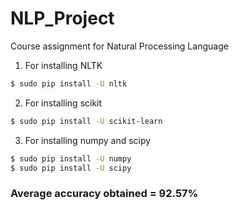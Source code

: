# NLP_Project
Course assignment for Natural Processing Language

1. For installing NLTK

  ```sh
  $ sudo pip install -U nltk
  ```
  
2. For installing scikit

  ```sh
  $ sudo pip install -U scikit-learn
  ```
  
3. For installing numpy and scipy

  ```sh
  $ sudo pip install -U numpy
  $ sudo pip install -U scipy
  ```

### Average accuracy obtained = 92.57%
